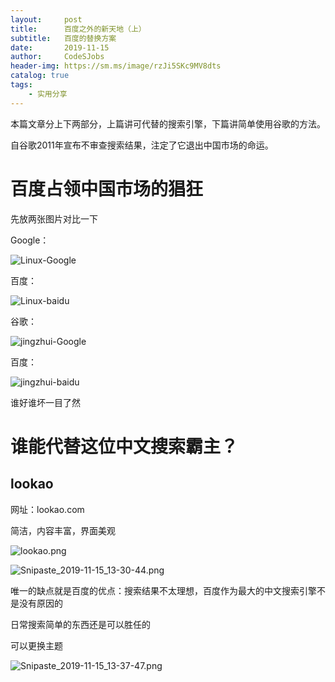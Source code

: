 ```yaml
---
layout:     post
title:      百度之外的新天地（上）
subtitle:   百度的替换方案
date:       2019-11-15
author:     CodeSJobs
header-img: https://sm.ms/image/rzJi5SKc9MV8dts
catalog: true
tags:
    - 实用分享
---
```


本篇文章分上下两部分，上篇讲可代替的搜索引擎，下篇讲简单使用谷歌的方法。



自谷歌2011年宣布不审查搜索结果，注定了它退出中国市场的命运。



# 百度占领中国市场的猖狂

先放两张图片对比一下

Google：

![Linux-Google](https://i.loli.net/2019/11/15/wnfmUltVFODM4Gi.png)

百度：

 ![Linux-baidu]( https://i.loli.net/2019/11/15/ScKumx7GsDHA6jI.png )

谷歌：

![jingzhui-Google](https://i.loli.net/2019/11/15/xFUOv1BpJs6ohj3.png)

百度：

![jingzhui-baidu](https://i.loli.net/2019/11/15/Xi3odmt9VYafKhE.png)



谁好谁坏一目了然



# 谁能代替这位中文搜索霸主？

## lookao

网址：lookao.com

简洁，内容丰富，界面美观

![lookao.png](https://i.loli.net/2019/11/15/Hv6MqnKlabeiP4S.png)



![Snipaste_2019-11-15_13-30-44.png](https://i.loli.net/2019/11/15/tNDfsxnC8uz2MKP.png)

唯一的缺点就是百度的优点：搜索结果不太理想，百度作为最大的中文搜索引擎不是没有原因的

日常搜索简单的东西还是可以胜任的

可以更换主题

![Snipaste_2019-11-15_13-37-47.png](https://i.loli.net/2019/11/15/DSvxtGEynf2HW5X.png)

